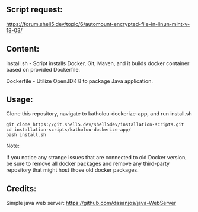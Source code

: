 ## Script request:
https://forum.shell5.dev/topic/6/automount-encrypted-file-in-linun-mint-v-18-03/

## Content:
install.sh - Script installs Docker, Git, Maven, and it builds docker container based on provided Dockerfile.

Dockerfile - Utilize OpenJDK 8 to package Java application.

## Usage:

Clone this repository, navigate to katholou-dockerize-app, and run install.sh
```
git clone https://git.shell5.dev/shell5dev/installation-scripts.git
cd installation-scripts/katholou-dockerize-app/
bash install.sh
```

Note:

If you notice any strange issues that are connected to old Docker version, be sure to remove all docker packages and remove any third-party repository that might host those old docker packages.
## Credits:

Simple java web server: https://github.com/dasanjos/java-WebServer